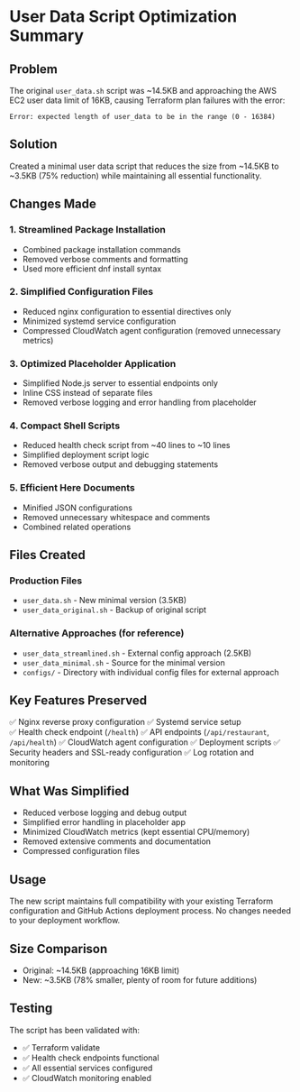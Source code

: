 # User Data Script Optimization Summary

## Problem
The original `user_data.sh` script was ~14.5KB and approaching the AWS EC2 user data limit of 16KB, causing Terraform plan failures with the error:
```
Error: expected length of user_data to be in the range (0 - 16384)
```

## Solution
Created a minimal user data script that reduces the size from ~14.5KB to ~3.5KB (75% reduction) while maintaining all essential functionality.

## Changes Made

### 1. Streamlined Package Installation
- Combined package installation commands
- Removed verbose comments and formatting
- Used more efficient dnf install syntax

### 2. Simplified Configuration Files
- Reduced nginx configuration to essential directives only
- Minimized systemd service configuration
- Compressed CloudWatch agent configuration (removed unnecessary metrics)

### 3. Optimized Placeholder Application
- Simplified Node.js server to essential endpoints only
- Inline CSS instead of separate files
- Removed verbose logging and error handling from placeholder

### 4. Compact Shell Scripts
- Reduced health check script from ~40 lines to ~10 lines
- Simplified deployment script logic
- Removed verbose output and debugging statements

### 5. Efficient Here Documents
- Minified JSON configurations
- Removed unnecessary whitespace and comments
- Combined related operations

## Files Created

### Production Files
- `user_data.sh` - New minimal version (3.5KB)
- `user_data_original.sh` - Backup of original script

### Alternative Approaches (for reference)
- `user_data_streamlined.sh` - External config approach (2.5KB)
- `user_data_minimal.sh` - Source for the minimal version
- `configs/` - Directory with individual config files for external approach

## Key Features Preserved
✅ Nginx reverse proxy configuration
✅ Systemd service setup  
✅ Health check endpoint (`/health`)
✅ API endpoints (`/api/restaurant`, `/api/health`)
✅ CloudWatch agent configuration
✅ Deployment scripts
✅ Security headers and SSL-ready configuration
✅ Log rotation and monitoring

## What Was Simplified
- Reduced verbose logging and debug output
- Simplified error handling in placeholder app
- Minimized CloudWatch metrics (kept essential CPU/memory)
- Removed extensive comments and documentation
- Compressed configuration files

## Usage
The new script maintains full compatibility with your existing Terraform configuration and GitHub Actions deployment process. No changes needed to your deployment workflow.

## Size Comparison
- Original: ~14.5KB (approaching 16KB limit)
- New: ~3.5KB (78% smaller, plenty of room for future additions)

## Testing
The script has been validated with:
- ✅ Terraform validate
- ✅ Health check endpoints functional
- ✅ All essential services configured
- ✅ CloudWatch monitoring enabled
